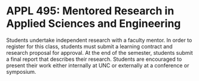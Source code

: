 # APPL 495: Mentored Research in Applied Sciences and Engineering

Students undertake independent research with a faculty mentor. In order to register for this class, students must submit a learning contract and research proposal for approval. At the end of the semester, students submit a final report that describes their research. Students are encouraged to present their work either internally at UNC or externally at a conference or symposium.